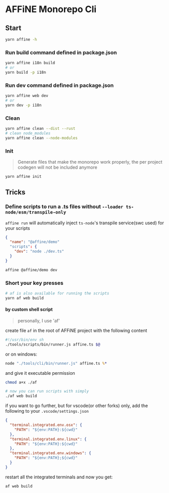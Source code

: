 # AFFiNE Monorepo Cli

## Start

```bash
yarn affine -h
```

### Run build command defined in package.json

```bash
yarn affine i18n build
# or
yarn build -p i18n
```

### Run dev command defined in package.json

```bash
yarn affine web dev
# or
yarn dev -p i18n
```

### Clean

```bash
yarn affine clean --dist --rust
# clean node_modules
yarn affine clean --node-modules
```

### Init

> Generate files that make the monorepo work properly, the per project codegen will not be included anymore

```bash
yarn affine init
```

## Tricks

### Define scripts to run a .ts files without `--loader ts-node/esm/transpile-only`

`affine run` will automatically inject `ts-node`'s transpile service(swc used) for your scripts

```json
{
  "name": "@affine/demo"
  "scripts": {
    "dev": "node ./dev.ts"
  }
}
```

```bash
affine @affine/demo dev
```

### Short your key presses

```bash
# af is also available for running the scripts
yarn af web build
```

#### by custom shell script

> personally, I use 'af'

create file `af` in the root of AFFiNE project with the following content

```bash
#!/usr/bin/env sh
./tools/scripts/bin/runner.js affine.ts $@
```

or on windows:

```cmd
node "./tools/cli/bin/runner.js" affine.ts %*
```

and give it executable permission

```bash
chmod a+x ./af

# now you can run scripts with simply
./af web build
```

if you want to go further, but for vscode(or other forks) only, add the following to your `.vscode/settings.json`

```json
{
  "terminal.integrated.env.osx": {
    "PATH": "${env:PATH}:${cwd}"
  },
  "terminal.integrated.env.linux": {
    "PATH": "${env:PATH}:${cwd}"
  },
  "terminal.integrated.env.windows": {
    "PATH": "${env:PATH};${cwd}"
  }
}
```

restart all the integrated terminals and now you get:

```bash
af web build
```
